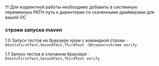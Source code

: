 !!! Для корректной работы необходимо добавить в системную переменную PATH
    путь к директории со скаченными драйверами для вашей ОС

### строки запуска maven

1.0  Запуск тестов на браузере хром с командной строки
```-Dtest=FirstTest,SecondTest,ThirdTest -Dbrowser=chrome verify```

1.1 Запуск тестов в случаном браузере
```-Dtest=FirstTest,SecondTest,ThirdTest verify```